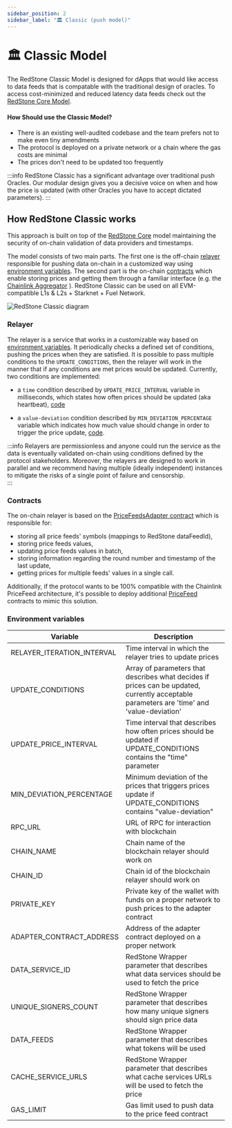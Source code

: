 ```yaml
---
sidebar_position: 2
sidebar_label: "🏛 Classic (push model)"
---
```


# 🏛 Classic Model

The RedStone Classic Model is designed for dApps that would like access to data feeds that is compatable with the traditional design of oracles. To access cost-minimized and reduced latency data feeds check out the [RedStone Core Model](https://docs.redstone.finance/docs/get-started/models/redstone-core).

#### How Should use the Classic Model?
- There is an existing well-audited codebase and the team prefers not to make even tiny amendments 
- The protocol is deployed on a private network or a chain where the gas costs are minimal
- The prices don't need to be updated too frequently

:::info
RedStone Classic has a significant advantage over traditional push Oracles. Our modular design gives you a decisive voice on when and how the price is updated (with other Oracles you have to accept dictated parameters).
:::

## How RedStone Classic works

This approach is built on top of the [RedStone Core](./redstone-core.mdx) model maintaining the security of on-chain validation of data providers and timestamps. 

The model consists of two main parts. The first one is the off-chain [relayer](#relayer) responsible for pushing data on-chain in a customized way using [environment variables](#environment-variables). The second part is the on-chain [contracts](#contracts) which enable storing prices and getting them through a familiar interface (e.g. the [Chainlink Aggregator](https://github.com/smartcontractkit/chainlink/blob/develop/contracts/src/v0.7/interfaces/AggregatorV3Interface.sol) ). RedStone Classic can be used on all EVM-compatible L1s & L2s + Starknet + Fuel Network.


![RedStone Classic diagram](/img/redstone-classic.png)

### Relayer

The relayer is a service that works in a customizable way based on [environment variables](#environment-variables). It periodically checks a defined set of conditions, pushing the prices when they are satisfied. It is possible to pass multiple conditions to the `UPDATE_CONDITIONS`, then the relayer will work in the manner that if any conditions are met prices would be updated. Currently, two conditions are implemented:

- a `time` condition described by `UPDATE_PRICE_INTERVAL` variable in milliseconds, which states how often prices should be updated (aka heartbeat), [code](https://github.com/redstone-finance/redstone-oracles-monorepo/blob/main/packages/on-chain-relayer/src/core/update-conditions/time-condition.ts)

- a `value-deviation` condition described by `MIN_DEVIATION_PERCENTAGE` variable which indicates how much value should change in order to trigger the price update, [code](https://github.com/redstone-finance/redstone-oracles-monorepo/blob/main/packages/on-chain-relayer/src/core/update-conditions/value-deviation-condition.ts).

:::info
Relayers are permissionless and anyone could run the service as the data is eventually validated on-chain using conditions defined by the protocol stakeholders. Moreover, the relayers are designed to work in parallel and we recommend having multiple (ideally independent) instances to mitigate the risks of a single point of failure and censorship.  
:::

### Contracts

The on-chain relayer is based on the [PriceFeedsAdapter contract](https://github.com/redstone-finance/redstone-oracles-monorepo/blob/main/packages/on-chain-relayer/contracts/core/RedstoneAdapterBase.sol) which is responsible for:

- storing all price feeds' symbols (mappings to RedStone dataFeedId),
- storing price feeds values,
- updating price feeds values in batch,
- storing information regarding the round number and timestamp of the last update,
- getting prices for multiple feeds' values in a single call.

Additionally, if the protocol wants to be 100% compatible with the Chainlink PriceFeed architecture, it's possible to deploy additional [PriceFeed](https://github.com/redstone-finance/redstone-oracles-monorepo/blob/main/packages/on-chain-relayer/contracts/price-feeds/PriceFeedBase.sol) contracts to mimic this solution.

### Environment variables

| Variable                   | Description                                                                                                                                                                                                                                 |
| -------------------------- | ------------------------------------------------------------------------------------------------------------------------------------------------------------------------------------------------------------------------------------------- |
| RELAYER_ITERATION_INTERVAL | Time interval in which the relayer tries to update prices                                                                                                                                                                                   |
| UPDATE_CONDITIONS          | Array of parameters that describes what decides if prices can be updated, currently acceptable parameters are 'time' and 'value-deviation'                                                                                                 |
| UPDATE_PRICE_INTERVAL      | Time interval that describes how often prices should be updated if UPDATE_CONDITIONS contains the "time" parameter                                                                                                                             |
| MIN_DEVIATION_PERCENTAGE   | Minimum deviation of the prices that triggers prices update if UPDATE_CONDITIONS contains "value-deviation"                                                                                                                                |
| RPC_URL                    | URL of RPC for interaction with blockchain                                                                                                                                                                                                  |
| CHAIN_NAME                 | Chain name of the blockchain relayer should work on                                                                                                                                                                                         |
| CHAIN_ID                   | Chain id of the blockchain relayer should work on                                                                                                                                                                                           |
| PRIVATE_KEY                | Private key of the wallet with funds on a proper network to push prices to the adapter contract                                                                                                                                          |
| ADAPTER_CONTRACT_ADDRESS   | Address of the adapter contract deployed on a proper network                                                                                                                                                                                |
| DATA_SERVICE_ID            | RedStone Wrapper parameter that describes what data services should be used to fetch the price     |
| UNIQUE_SIGNERS_COUNT       | RedStone Wrapper parameter that describes how many unique signers should sign price data            |
| DATA_FEEDS                 | RedStone Wrapper parameter that describes what tokens will be used                                 |
| CACHE_SERVICE_URLS         | RedStone Wrapper parameter that describes what cache services URLs will be used to fetch the price |
| GAS_LIMIT                  | Gas limit used to push data to the price feed contract                                                                                                                                                                                      |
